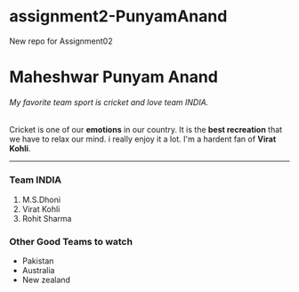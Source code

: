 # assignment2-PunyamAnand
New repo for Assignment02<br>
# Maheshwar Punyam Anand<br>
###### My favorite team sport is cricket and love team INDIA.<br>
Cricket is one of our **emotions** in our country. It is the **best recreation** that we have to relax our mind. i really enjoy it a lot. I'm a hardent fan of **Virat Kohli**.

***
### Team INDIA
1. M.S.Dhoni
2. Virat Kohli
3. Rohit Sharma

### Other Good Teams to watch
* Pakistan
* Australia
* New zealand

